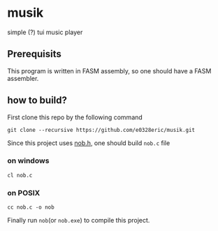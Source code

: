 # musik
simple (?) tui music player

## Prerequisits
This program is written in FASM assembly, so one should have a FASM assembler.

## how to build?
First clone this repo by the following command
```console
git clone --recursive https://github.com/e0328eric/musik.git
```

Since this project uses [nob.h](https://github.com/tsoding/nob.h.git), one
should build `nob.c` file

### on windows
```console
cl nob.c
```

### on POSIX
```console
cc nob.c -o nob
```

Finally run `nob`(or `nob.exe`) to compile this project.
